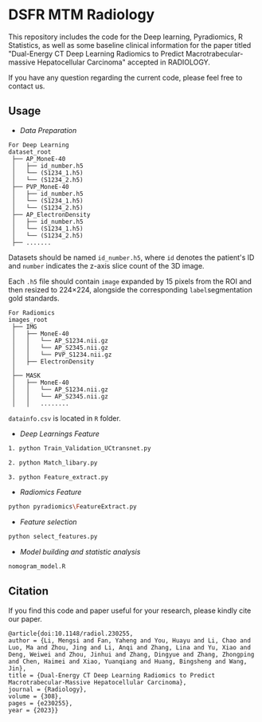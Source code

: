 # DSFR MTM Radiology

This repository includes the code for the Deep learning, Pyradiomics, R Statistics, as well as some baseline clinical information for the paper titled "Dual-Energy CT Deep Learning Radiomics to Predict Macrotrabecular-massive Hepatocellular Carcinoma" accepted in RADIOLOGY. 


If you have any question regarding the current code, please feel free to contact us.


## Usage
* *_Data Preparation_*
```
For Deep Learning
dataset_root
 ├── AP_MoneE-40
 │   ├── id_number.h5
 │   └── (S1234_1.h5)
 │   └── (S1234_2.h5)
 ├── PVP_MoneE-40
 │   ├── id_number.h5
 │   └── (S1234_1.h5)
 │   └── (S1234_2.h5)
 ├── AP_ElectronDensity
 │   ├── id_number.h5
 │   └── (S1234_1.h5)
 │   └── (S1234_2.h5)
 ├── .......
```
Datasets should be named `id_number.h5`, where `id` denotes the patient's ID and `number` indicates the z-axis slice count of the 3D image.  

Each `.h5` file should contain `image` expanded by 15 pixels from the ROI and then resized to 224×224, alongside the corresponding `label`segmentation gold standards.

```
For Radiomics
images_root
 ├── IMG
 │   ├── MoneE-40
 │   │   └── AP_S1234.nii.gz
 │   │   └── AP_S2345.nii.gz
 │   │   └── PVP_S1234.nii.gz
 │   ├── ElectronDensity
 │      
 ├── MASK
 │   ├── MoneE-40
 │   │   └── AP_S1234.nii.gz
 │   │   └── AP_S2345.nii.gz
 │   │   ........   
```

`datainfo.csv` is located in `R` folder.

* *_Deep Learnings Feature_*
```bash
1. python Train_Validation_UCtransnet.py
```
```bash
2. python Match_libary.py 
```
```bash
3. python Feature_extract.py 
```

* *_Radiomics Feature_*  
```bash
python pyradiomics\FeatureExtract.py 
```

* *_Feature selection_*  
```bash
python select_features.py
```

* *_Model building and statistic analysis_*  
```bash
nomogram_model.R
```

## Citation

If you find this code and paper useful for your research, please kindly cite our paper.

```
@article{doi:10.1148/radiol.230255,
author = {Li, Mengsi and Fan, Yaheng and You, Huayu and Li, Chao and Luo, Ma and Zhou, Jing and Li, Anqi and Zhang, Lina and Yu, Xiao and Deng, Weiwei and Zhou, Jinhui and Zhang, Dingyue and Zhang, Zhongping and Chen, Haimei and Xiao, Yuanqiang and Huang, Bingsheng and Wang, Jin},
title = {Dual-Energy CT Deep Learning Radiomics to Predict Macrotrabecular-Massive Hepatocellular Carcinoma},
journal = {Radiology},
volume = {308},
pages = {e230255},
year = {2023}}
```
